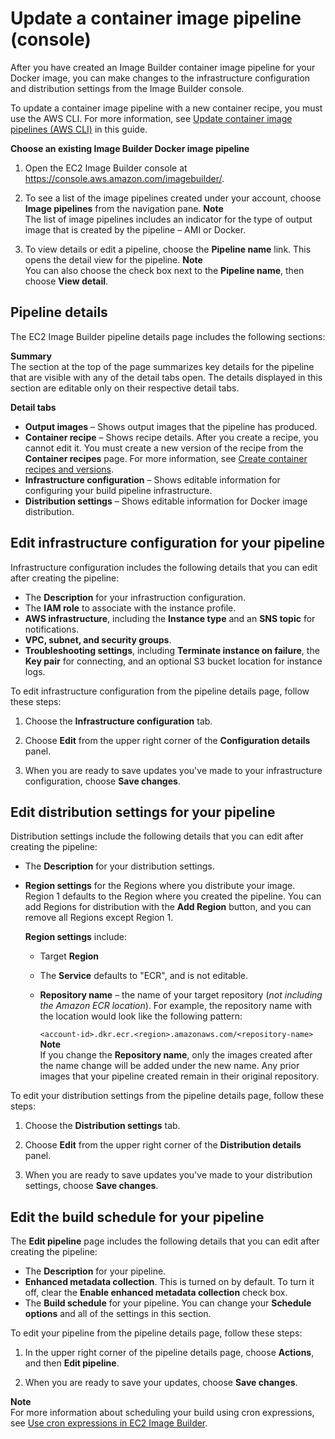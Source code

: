 # Update a container image pipeline \(console\)<a name="update-container-pipelines-console"></a>

After you have created an Image Builder container image pipeline for your Docker image, you can make changes to the infrastructure configuration and distribution settings from the Image Builder console\.

To update a container image pipeline with a new container recipe, you must use the AWS CLI\. For more information, see [Update container image pipelines \(AWS CLI\)](cli-update-container-pipeline.md) in this guide\.

**Choose an existing Image Builder Docker image pipeline**

1. Open the EC2 Image Builder console at [https://console\.aws\.amazon\.com/imagebuilder/](https://console.aws.amazon.com/imagebuilder/)\.

1. To see a list of the image pipelines created under your account, choose **Image pipelines** from the navigation pane\.
**Note**  
The list of image pipelines includes an indicator for the type of output image that is created by the pipeline – AMI or Docker\.

1. To view details or edit a pipeline, choose the **Pipeline name** link\. This opens the detail view for the pipeline\.
**Note**  
You can also choose the check box next to the **Pipeline name**, then choose **View detail**\.

## Pipeline details<a name="container-pipeline-details"></a>

The EC2 Image Builder pipeline details page includes the following sections:

****Summary****  
The section at the top of the page summarizes key details for the pipeline that are visible with any of the detail tabs open\. The details displayed in this section are editable only on their respective detail tabs\.

**Detail tabs**
+ **Output images** – Shows output images that the pipeline has produced\.
+ **Container recipe** – Shows recipe details\. After you create a recipe, you cannot edit it\. You must create a new version of the recipe from the **Container recipes** page\. For more information, see [Create container recipes and versions](create-container-recipes.md)\.
+ **Infrastructure configuration** – Shows editable information for configuring your build pipeline infrastructure\.
+ **Distribution settings** – Shows editable information for Docker image distribution\.

## Edit infrastructure configuration for your pipeline<a name="container-pipelines-edit-infra-config"></a>

Infrastructure configuration includes the following details that you can edit after creating the pipeline:
+ The **Description** for your infrastruction configuration\.
+ The **IAM role** to associate with the instance profile\.
+ **AWS infrastructure**, including the **Instance type** and an **SNS topic** for notifications\.
+ **VPC, subnet, and security groups**\.
+ **Troubleshooting settings**, including **Terminate instance on failure**, the **Key pair** for connecting, and an optional S3 bucket location for instance logs\.

To edit infrastructure configuration from the pipeline details page, follow these steps:

1. Choose the **Infrastructure configuration** tab\.

1. Choose **Edit** from the upper right corner of the **Configuration details** panel\.

1. When you are ready to save updates you've made to your infrastructure configuration, choose **Save changes**\.

## Edit distribution settings for your pipeline<a name="container-pipelines-edit-dist-settings"></a>

Distribution settings include the following details that you can edit after creating the pipeline:
+ The **Description** for your distribution settings\.
+ **Region settings** for the Regions where you distribute your image\. Region 1 defaults to the Region where you created the pipeline\. You can add Regions for distribution with the **Add Region** button, and you can remove all Regions except Region 1\.

  **Region settings** include:
  + Target **Region**
  + The **Service** defaults to "ECR", and is not editable\.
  + **Repository name** – the name of your target repository \(*not including the Amazon ECR location*\)\. For example, the repository name with the location would look like the following pattern:

    `<account-id>.dkr.ecr.<region>.amazonaws.com/<repository-name>`
**Note**  
If you change the **Repository name**, only the images created after the name change will be added under the new name\. Any prior images that your pipeline created remain in their original repository\.

To edit your distribution settings from the pipeline details page, follow these steps:

1. Choose the **Distribution settings** tab\.

1. Choose **Edit** from the upper right corner of the **Distribution details** panel\.

1. When you are ready to save updates you've made to your distribution settings, choose **Save changes**\.

## Edit the build schedule for your pipeline<a name="container-pipelines-edit-build-schedule"></a>

The **Edit pipeline** page includes the following details that you can edit after creating the pipeline:
+ The **Description** for your pipeline\.
+ **Enhanced metadata collection**\. This is turned on by default\. To turn it off, clear the **Enable enhanced metadata collection** check box\.
+ The **Build schedule** for your pipeline\. You can change your **Schedule options** and all of the settings in this section\.

To edit your pipeline from the pipeline details page, follow these steps:

1. In the upper right corner of the pipeline details page, choose **Actions**, and then **Edit pipeline**\.

1. When you are ready to save your updates, choose **Save changes**\.

**Note**  
For more information about scheduling your build using cron expressions, see [Use cron expressions in EC2 Image Builder](cron-expressions.md)\.
